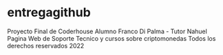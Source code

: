 ﻿# entregagithub
Proyecto Final de Coderhouse
Alumno Franco Di Palma - Tutor Nahuel 
Pagina Web de Soporte Tecnico y cursos sobre criptomonedas
Todos los derechos reservados 2022
